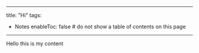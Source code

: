 
---
title: "Hi"
tags:
- Notes
enableToc: false # do not show a table of contents on this page
---

Hello this is my content